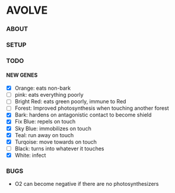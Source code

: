 # AVOLVE

### ABOUT

### SETUP

### TODO
#### NEW GENES
- [x] Orange: eats non-bark
- [ ] pink: eats everything poorly
- [ ] Bright Red: eats green poorly, immune to Red
- [ ] Forest: Improved photosynthesis when touching another forest
- [x] Bark: hardens on antagonistic contact to become shield
- [x] Fix Blue: repels on touch
- [x] Sky Blue: immobilizes on touch
- [x] Teal: run away on touch
- [x] Turqoise: move towards on touch
- [ ] Black: turns into whatever it touches
- [x] White: infect

### BUGS
- O2 can become negative if there are no photosynthesizers



